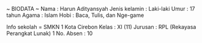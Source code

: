 ~ BIODATA ~
Nama : Harun Adityansyah
Jenis kelamin : Laki-laki
Umur : 17 tahun
Agama : Islam
Hobi : Baca, Tulis, dan Nge-game

Info sekolah =
SMKN 1 Kota Cirebon
Kelas : XI (11)
Jurusan : RPL (Rekayasa Perangkat Lunak) 1
No. Absen : 10